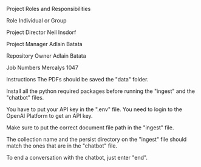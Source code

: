 Project Roles and Responsibilities

Role	Individual or Group

Project Director	Neil Insdorf

Project Manager	Adlain Batata

Repository Owner	Adlain Batata

Job Numbers	Mercalys 1047

Instructions
The PDFs should be saved the "data" folder.

Install all the python required packages before running the "ingest" and the "chatbot" files.

You have to put your API key in the ".env" file. You need to login to the OpenAI Platform to get an API key.

Make sure to put the correct document file path in the "ingest" file.

The collection name and the persist directory on the "ingest" file should match the ones that are in the "chatbot" file.

To end a conversation with the chatbot, just enter "end".
